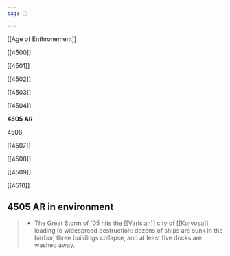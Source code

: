 ```yaml
---
tag: 🕛

---
```

[[Age of Enthronement]]


[[4500]]

[[4501]]

[[4502]]

[[4503]]

[[4504]]

**4505 AR**

4506

[[4507]]

[[4508]]

[[4509]]

[[4510]]



## 4505 AR in environment

>  - The Great Storm of '05 hits the [[Varisian]] city of [[Korvosa]] leading to widespread destruction: dozens of ships are sunk in the harbor, three buildings collapse, and at least five docks are washed away.






